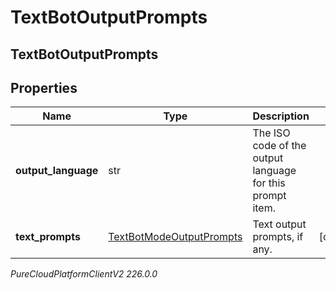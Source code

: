 # TextBotOutputPrompts

## TextBotOutputPrompts

## Properties

|Name | Type | Description | Notes|
|------------ | ------------- | ------------- | -------------|
| **output_language** | str | The ISO code of the output language for this prompt item. | |
| **text_prompts** | [TextBotModeOutputPrompts](TextBotModeOutputPrompts) | Text output prompts, if any. | [optional] |



_PureCloudPlatformClientV2 226.0.0_
